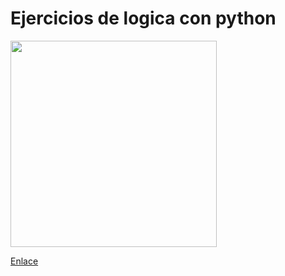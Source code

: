# Ejercicios de logica con python 

<p>
  <img width="330" heidth="300" src="https://www.occamagenciadigital.com/hubfs/desarrollo%20de%20software%20a%20medida.jpg"
</p>

[Enlace](http://www.google.com)
